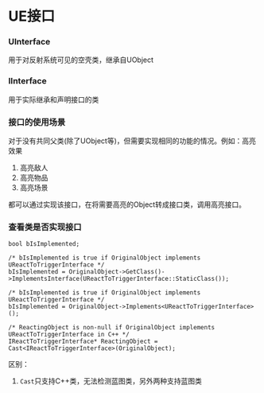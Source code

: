 # UE接口

### UInterface

用于对反射系统可见的空壳类，继承自UObject

### IInterface

用于实际继承和声明接口的类

### 接口的使用场景

对于没有共同父类(除了UObject等)，但需要实现相同的功能的情况。例如：高亮效果
1. 高亮敌人
2. 高亮物品
3. 高亮场景

都可以通过实现该接口，在将需要高亮的Object转成接口类，调用高亮接口。

### 查看类是否实现接口

```
bool bIsImplemented;

/* bIsImplemented is true if OriginalObject implements UReactToTriggerInterface */
bIsImplemented = OriginalObject->GetClass()->ImplementsInterface(UReactToTriggerInterface::StaticClass());

/* bIsImplemented is true if OriginalObject implements UReactToTriggerInterface */
bIsImplemented = OriginalObject->Implements<UReactToTriggerInterface>();

/* ReactingObject is non-null if OriginalObject implements UReactToTriggerInterface in C++ */
IReactToTriggerInterface* ReactingObject = Cast<IReactToTriggerInterface>(OriginalObject);
```

区别：
1. ``Cast``只支持C++类，无法检测蓝图类，另外两种支持蓝图类





